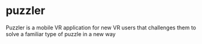 # puzzler
Puzzler is a mobile VR application for new VR users that challenges them to solve a familiar type of puzzle in a new way
